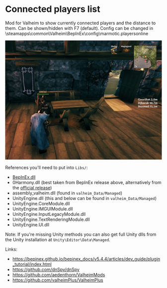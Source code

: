 # Connected players list

Mod for Valheim to show currently connected players and the distance to them.
Can be shown/hidden with F7 (default).
Config can be changed in <Steam Location>\steamapps\common\Valheim\BepInEx\config\marmotic.playersonline

![alt](players-online.jpg)

References you'll need to put into `Libs/`:
- [BepInEx.dll](https://github.com/BepInEx/BepInEx/releases)
- 0Harmony.dll (best taken from BepInEx release above, alternatively from the [official release](https://github.com/pardeike/Harmony/releases))
- assembly_valheim.dll (found in `valheim_Data/Managed`)
- UnityEngine.dll (this and below can be found in `valheim_Data/Managed`)
- UnityEngine.CoreModule.dll
- UnityEngine.IMGUIModule.dll
- UnityEngine.InputLegacyModule.dll
- UnityEngine.TextRenderingModule.dll
- UnityEngine.UI.dll

Note: If you're missing Unity methods you can also get full Unity dlls from the Unity installation at `Unity\Editor\Data\Managed`.

Links:
- https://bepinex.github.io/bepinex_docs/v5.4.4/articles/dev_guide/plugin_tutorial/index.html
- https://github.com/dnSpy/dnSpy
- https://github.com/aedenthorn/ValheimMods
- https://github.com/valheimPlus/ValheimPlus
